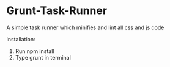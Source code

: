 Grunt-Task-Runner
=================

A simple task runner which minifies and lint all css and js code

Installation:

1. Run npm install
2. Type grunt in terminal
